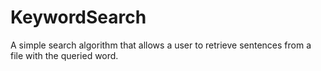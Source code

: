 # KeywordSearch
A simple search algorithm that allows a user to retrieve sentences from a file with the queried word.
